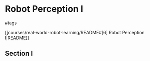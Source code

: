 # Robot Perception I

#tags

[[courses/real-world-robot-learning/README#[6] Robot Perception I|README]]

## Section I
